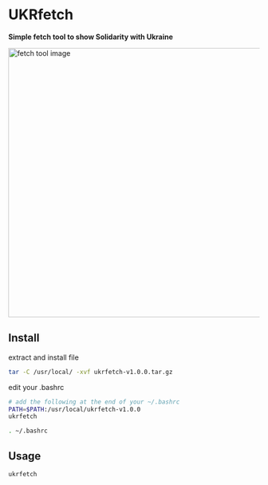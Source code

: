 # UKRfetch

**Simple fetch tool to show Solidarity with Ukraine**

<img src="https://user-images.githubusercontent.com/100527338/155972141-66054d3c-eb5f-4c4b-9d92-5cb2ee90c3ad.png" width="540px" alt="fetch tool image">

## Install

extract and install file
```bash
tar -C /usr/local/ -xvf ukrfetch-v1.0.0.tar.gz
```

edit your .bashrc
```bash
# add the following at the end of your ~/.bashrc
PATH=$PATH:/usr/local/ukrfetch-v1.0.0
ukrfetch
```

```bash
. ~/.bashrc
```

## Usage

```bash
ukrfetch
```
